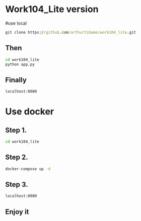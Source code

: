 # Work104_Lite version

#use local 
```cmd
git clone https://github.com/arthurtibame/work104_lite.git
```
## Then
```cmd
cd work104_lite
python app.py
```
## Finally
``` cmd
localhost:8080
```


# Use docker
## Step 1.

```cmd
cd work104_lite
```

## Step 2.
```cmd
docker-compose up -d
```

## Step 3.
``` cmd
localhost:8080
```

## Enjoy it
